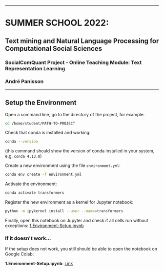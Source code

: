 -------------------------------------------------------------------------------------------------------------------------------
# SUMMER SCHOOL 2022:
## Text mining and Natural Language Processing for Computational Social Sciences

### SocialComQuant Project - Online Teaching Module: Text Representation Learning

### André Panisson

-------------------------------------------------------------------------------------------------------------------------------


## Setup the Environment

Open a command line, go to the directory of the project, for example:

```bash
cd /home/student/PATH-TO-PROJECT
```

Check that conda is installed and working:
```bash
conda --version
```
(this command should show the version of conda installed in your system, e.g. `conda 4.13.0`)

Create a new environment using the file `environment.yml`:
```bash
conda env create -f environment.yml
```
Activate the environment:
```bash
conda activate transformers
```
Register the new environment as a kernel for Jupyter notebook:
```bash
python -m ipykernel install --user --name=transformers
```
Finally, open this notebook on Jupyter and check if all cells run without exceptions:
[1.Environment-Setup.ipynb](1.Environment-Setup.ipynb)


### If it doesn't work...

If the setup does not work, you still should be able to open the notebook on Google Colab:

**1.Environment-Setup.ipynb**: [Link](https://colab.research.google.com/summer-school-2022/Panisson_Text_Representation_Learning/1.Environment-Setup.ipynb)